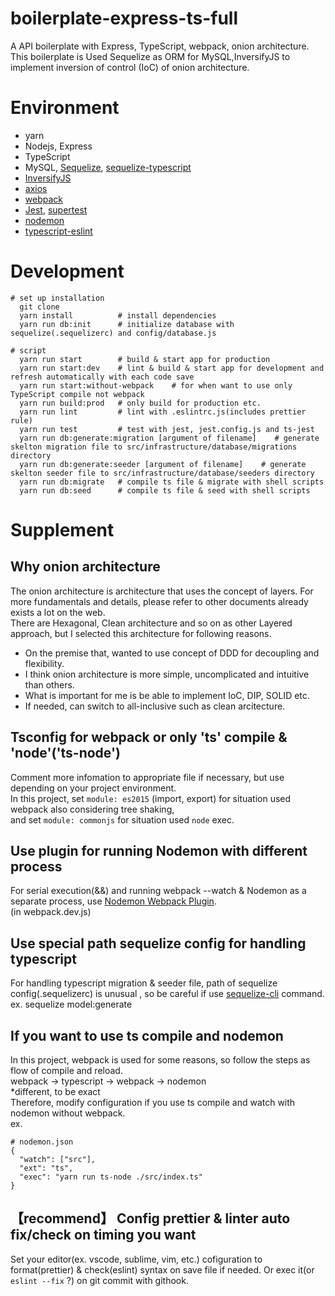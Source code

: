 # boilerplate-express-ts-full

A API boilerplate with Express, TypeScript, webpack, onion architecture. This boilerplate is Used Sequelize as ORM for MySQL,InversifyJS to implement inversion of control (IoC) of onion architecture.

# Environment

- yarn
- Nodejs, Express
- TypeScript
- MySQL, [Sequelize](https://sequelize.org/), [sequelize-typescript](https://github.com/RobinBuschmann/sequelize-typescript)
- [InversifyJS](https://github.com/inversify/InversifyJS)
- [axios](https://github.com/axios/axios)
- [webpack](https://webpack.js.org/)
- [Jest](https://jestjs.io/ja/), [supertest](https://github.com/visionmedia/supertest)
- [nodemon](https://github.com/remy/nodemon)
- [typescript-eslint](https://github.com/typescript-eslint/typescript-eslint)

# Development

```
# set up installation
  git clone
  yarn install          # install dependencies
  yarn run db:init      # initialize database with sequelize(.sequelizerc) and config/database.js

# script
  yarn run start        # build & start app for production
  yarn run start:dev    # lint & build & start app for development and refresh automatically with each code save
  yarn run start:without-webpack    # for when want to use only TypeScript compile not webpack
  yarn run build:prod   # only build for production etc.
  yarn run lint         # lint with .eslintrc.js(includes prettier rule)
  yarn run test         # test with jest, jest.config.js and ts-jest
  yarn run db:generate:migration [argument of filename]    # generate skelton migration file to src/infrastructure/database/migrations directory
  yarn run db:generate:seeder [argument of filename]    # generate skelton seeder file to src/infrastructure/database/seeders directory
  yarn run db:migrate   # compile ts file & migrate with shell scripts
  yarn run db:seed      # compile ts file & seed with shell scripts
```

# Supplement

## Why onion architecture

The onion architecture is architecture that uses the concept of layers. For more fundamentals and details, please refer to other documents already exists a lot on the web.  
There are Hexagonal, Clean architecture and so on as other Layered approach, but I selected this architecture for following reasons.

- On the premise that, wanted to use concept of DDD for decoupling and flexibility.
- I think onion architecture is more simple, uncomplicated and intuitive than others.
- What is important for me is be able to implement IoC, DIP, SOLID etc.
- If needed, can switch to all-inclusive such as clean arcitecture.

## Tsconfig for webpack or only 'ts' compile & 'node'('ts-node')

Comment more infomation to appropriate file if necessary, but use depending on your project environment.  
In this project, set `module: es2015` (import, export) for situation used webpack also considering tree shaking,  
and set `module: commonjs` for situation used `node` exec.

## Use plugin for running Nodemon with different process

For serial execution(&&) and running webpack --watch & Nodemon as a separate process, use [Nodemon Webpack Plugin](https://github.com/Izhaki/nodemon-webpack-plugin).  
(in webpack.dev.js)

## Use special path sequelize config for handling typescript

For handling typescript migration & seeder file, path of sequelize config(.sequelizerc) is unusual , so be careful if use [sequelize-cli](https://github.com/sequelize/cli) command.  
ex. sequelize model:generate

## If you want to use ts compile and nodemon

In this project, webpack is used for some reasons, so follow the steps as flow of compile and reload.  
webpack -> typescript -> webpack -> nodemon  
\*different, to be exact  
Therefore, modify configuration if you use ts compile and watch with nodemon without webpack.  
ex.

```
# nodemon.json
{
  "watch": ["src"],
  "ext": "ts",
  "exec": "yarn run ts-node ./src/index.ts"
}
```

## 【recommend】 Config prettier & linter auto fix/check on timing you want

Set your editor(ex. vscode, sublime, vim, etc.) cofiguration to format(prettier) & check(eslint) syntax on save file if needed. Or exec it(or `eslint --fix` ?) on git commit with githook.
